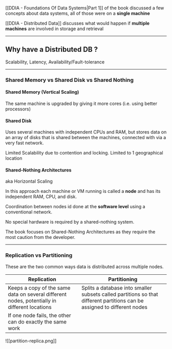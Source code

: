 [[DDIA - Foundations Of Data Systems|Part 1]] of the book discussed a few concepts about data systems, all of those were on a **single machine**

[[DDIA - Distributed Data]] discusses what would happen if **multiple machines** are involved in storage and retrieval

---
## Why have a Distributed DB ?

Scalability, Latency, Availability/Fault-tolerance

---
### Shared Memory vs Shared Disk vs Shared Nothing

#### Shared Memory (Vertical Scaling)
The same machine is upgraded by giving it more cores (i.e. using better processors)
#### Shared Disk

Uses several machines with independent CPUs and RAM, but stores data on an array of disks that is shared between the machines, connected with via a very fast network.

Limited Scalability due to contention and locking.
Limited to 1 geographical location

#### Shared-Nothing Architectures

aka Horizontal Scaling

In this approach each machine or VM running is called a **node** and has its independent RAM, CPU, and disk.

Coordination between nodes id done at the **software level** using a conventional network.

No special hardware is required by a shared-nothing system.

The book focuses on Shared-Nothing Architectures as they require the most caution from the developer.

---
### Replication vs Partitioning

These are the two common ways data is distributed across multiple nodes.


| Replication                                                                                  | Partitioning                                                                                                             |
| -------------------------------------------------------------------------------------------- | ------------------------------------------------------------------------------------------------------------------------ |
| Keeps a copy of the same data on several different nodes, potentially in different locations | Splits a database into smaller subsets called partitions so that different partitions can be assigned to different nodes |
| If one node fails, the other can do exactly the same work                                    |                                                                                                                          |

![[partition-replica.png]]

